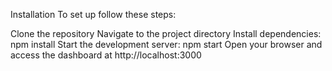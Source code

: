 Installation
To set up  follow these steps:

Clone the repository
Navigate to the project directory
Install dependencies: npm install
Start the development server: npm start
Open your browser and access the dashboard at http://localhost:3000
